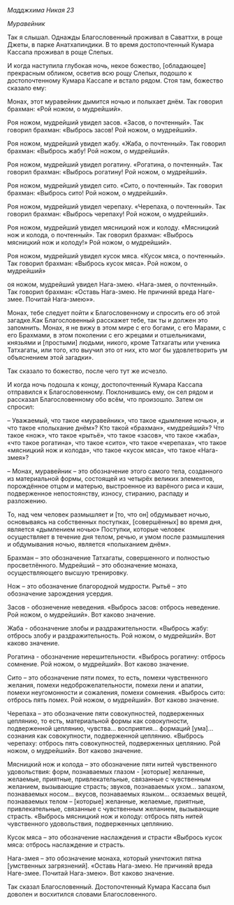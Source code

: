 *Мадджхима Никая 23*

*Муравейник*

Так я слышал\. Однажды Благословенный проживал в Саваттхи, в роще Джеты, в парке Анатхапиндики\. В то время достопочтенный Кумара Кассапа проживал в роще Слепых\.

И когда наступила глубокая ночь, некое божество, \[обладающее\] прекрасным обликом, осветив всю рощу Слепых, подошло к достопочтенному Кумара Кассапе и встало рядом\. Стоя там, божество сказало ему:

Монах, этот муравейник дымится ночью и полыхает днём\. Так говорил брахман: «Рой ножом, о мудрейший»\.

Роя ножом, мудрейший увидел засов\. «Засов, о почтенный»\. Так говорил брахман: «Выбрось засов\! Рой ножом, о мудрейший»\.

Роя ножом, мудрейший увидел жабу\. «Жаба, о почтенный»\. Так говорил брахман: «Выбрось жабу\! Рой ножом, о мудрейший»\.

Роя ножом, мудрейший увидел рогатину\. «Рогатина, о почтенный»\. Так говорил брахман: «Выбрось рогатину\! Рой ножом, о мудрейший»\.

Роя ножом, мудрейший увидел сито\. «Сито, о почтенный»\. Так говорил брахман: «Выбрось сито\! Рой ножом, о мудрейший»\.

Роя ножом, мудрейший увидел черепаху\. «Черепаха, о почтенный»\. Так говорил брахман: «Выбрось черепаху\! Рой ножом, о мудрейший»\.

Роя ножом, мудрейший увидел мясницкий нож и колоду\. «Мясницкий нож и колода, о почтенный»\. Так говорил брахман: «Выбрось мясницкий нож и колоду\!» Рой ножом, о мудрейший»\.

Роя ножом, мудрейший увидел кусок мяса\. «Кусок мяса, о почтенный»\. Так говорил брахман: «Выбрось кусок мяса»\. Рой ножом, о мудрейший»

оя ножом, мудрейший увидел Нага\-змею\. «Нага\-змея, о почтенный»\. Так говорил брахман: «Оставь Нага\-змею\. Не причиняй вреда Наге\-змее\. Почитай Нага\-змею»»\.

Монах, тебе следует пойти к Благословенному и спросить его об этой загадке\.Как Благословенный расскажет тебе, так ты и должен это запомнить\. Монах, я не вижу в этом мире с его богами, с его Марами, с его Брахмами, в этом поколении с его жрецами и отшельниками, князьями и \[простыми\] людьми, никого, кроме Татхагаты или ученика Татхагаты, или того, кто выучил это от них, кто мог бы удовлетворить ум объяснением этой загадки»\.

Так сказало то божество, после чего тут же исчезло\.

И когда ночь подошла к концу, достопочтенный Кумара Кассапа отправился к Благословенному\. Поклонившись ему, он сел рядом и рассказал Благословенному обо всём, что произошло\. Затем он спросил:      

  – Уважаемый, что такое «муравейник», что такое «дымление ночью», и что такое «полыхание днём»? Кто такой «брахман», «мудрейший»? Что такое «нож», что такое «рытьё», что такое «засов», что такое «жаба», «что такое рогатина», что такое «сито», что такое «черепаха», что такое «мясницкий нож и колода», что такое «кусок мяса», что такое «Нага\-змея»?

– Монах, муравейник – это обозначение этого самого тела, созданного из материальной формы, состоящей из четырёх великих элементов, порождённое отцом и матерью, выстроенное из варёного риса и каши, подверженное непостоянству, износу, стиранию, распаду и разложению\.

То, над чем человек размышляет и \[то, что он\] обдумывает ночью, основываясь на собственных поступках, \[совершённых\] во время дня, является «дымлением ночью» Поступки, которые человек осуществляет в течение дня телом, речью, и умом после размышления и обдумывания ночью, является «полыханием днём»\.

Брахман – это обозначение Татхагаты, совершенного и полностью просветлённого\. Мудрейший – это обозначение монаха, осуществляющего высшую тренировку\.

Нож – это обозначение благородной мудрости\. Рытьё – это обозначение зарождения усердия\.

Засов \- обознечение неведения\. «Выбрось засов: отбрось неведение\. Рой ножом, о мудрейший»\. Вот каково значение\.

Жаба \- обозначение злобы и раздражительности\. «Выбрось жабу: отбрось злобу и раздражительность\. Рой ножом, о мудрейший»\. Вот каково значение\.

Рогатина \- обозначение нерешительности\. «Выбрось рогатину: отбрось сомнение\. Рой ножом, о мудрейший»\. Вот каково значение\.

Сито – это обозначение пяти помех, то есть, помехи чувственного желания, помехи недоброжелательности, помехи лени и апатии, помехи неугомонности и сожаления, помехи сомнения\. «Выбрось сито: отбрось пять помех\. Рой ножом, о мудрейший»\. Вот каково значение\.

Черепаха – это обозначение пяти совокупностей, подверженных цеплянию, то есть, материальной формы как совокупности, подверженной цеплянию, чувства… восприятия… формаций \[ума\]… сознания как совокупности, подверженной цеплянию\. «Выбрось черепаху: отбрось пять совокупностей, подверженных цеплянию\. Рой ножом, о мудрейший»\. Вот каково значение\.

Мясницкий нож и колода – это обозначение пяти нитей чувственного удовольствия: форм, познаваемых глазом \- \[которые\] желанные, желаемые, приятные, привлекательные, связанные с чувственным желанием, вызывающие страсть; звуков, познаваемых ухом… запахом, познаваемых носом… вкусов, познаваемых языком… осязаемых вещей, познаваемых телом – \[которые\] желанные, желаемые, приятные, привлекательные, связанные с чувственным желанием, вызывающие страсть\. «Выбрось мясницкий нож и колоду: отбрось пять нитей чувственного удовольствия, подверженных цеплянию\. 

Кусок мяса – это обозначение наслаждения и страсти «Выбрось кусок мяса: отбрось наслаждение и страсть\. 

Нага\-змея – это обозначение монаха, который уничтожил пятна \[умственных загрязнений\]\. «Оставь Нага\-змею\. Не причиняй вреда Наге\-змее\. Почитай Нага\-змею»\. Вот каково значение\.

Так сказал Благословенный\. Достопочтенный Кумара Кассапа был доволен и восхитился словами Благословенного\.
